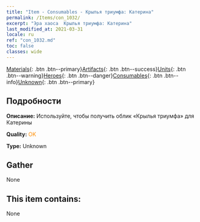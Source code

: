 ```yaml
---
title: "Item - Consumables - Крылья триумфа: Катерина"
permalink: /Items/con_1032/
excerpt: "Эра хаоса  Крылья триумфа: Катерина"
last_modified_at: 2021-03-31
locale: ru
ref: "con_1032.md"
toc: false
classes: wide
---
```

 [Materials](/ru/Items/){: .btn .btn--primary}[Artifacts](/ru/Items/Artifacts/){: .btn .btn--success}[Units](/ru/Items/Units/){: .btn .btn--warning}[Heroes](/ru/Items/Heroes/){: .btn .btn--danger}[Consumables](/ru/Items/Consumables/){: .btn .btn--info}[Unknown](/ru/Items/Unknown/){: .btn .btn--primary}

## Подробности
 **Описание:** Используйте, чтобы получить облик «Крылья триумфа» для Катерины

 **Quality:** <span style="color: #FF8C00">OK</span>

 **Type:** Unknown

## Gather

  None

## This item contains:

  None

